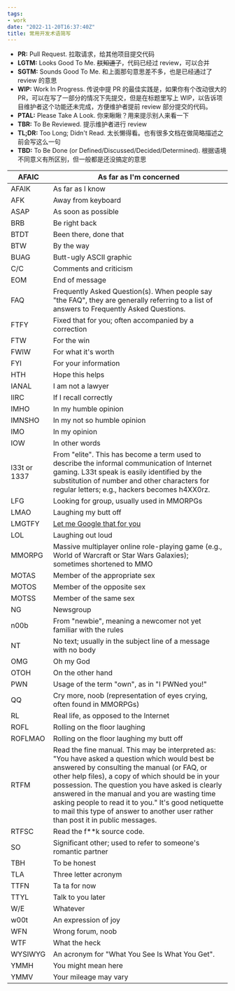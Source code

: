 ```yaml
---
tags:
- work
date: "2022-11-20T16:37:40Z"
title: 常用开发术语简写
---
```



-   **PR:** Pull Request. 拉取请求，给其他项目提交代码
-   **LGTM:** Looks Good To Me. ~~朕知道了~~，代码已经过 review，可以合并
-   **SGTM:** Sounds Good To Me. 和上面那句意思差不多，也是已经通过了 review 的意思
-   **WIP:** Work In Progress. 传说中提 PR 的最佳实践是，如果你有个改动很大的 PR，可以在写了一部分的情况下先提交，但是在标题里写上 WIP，以告诉项目维护者这个功能还未完成，方便维护者提前 review 部分提交的代码。
-   **PTAL:** Please Take A Look. 你来瞅瞅？用来提示别人来看一下
-   **TBR:** To Be Reviewed. 提示维护者进行 review
-   **TL;DR:** Too Long; Didn't Read. 太长懒得看。也有很多文档在做简略描述之前会写这么一句
-   **TBD:** To Be Done (or Defined/Discussed/Decided/Determined). 根据语境不同意义有所区别，但一般都是还没搞定的意思



| AFAIC        | As far as I'm concerned                                      |
| ------------ | ------------------------------------------------------------ |
| AFAIK        | As far as I know                                             |
| AFK          | Away from keyboard                                           |
| ASAP         | As soon as possible                                          |
| BRB          | Be right back                                                |
| BTDT         | Been there, done that                                        |
| BTW          | By the way                                                   |
| BUAG         | Butt-ugly ASCII graphic                                      |
| C/C          | Comments and criticism                                       |
| EOM          | End of message                                               |
| FAQ          | Frequently Asked Question(s). When people say "the FAQ", they are generally referring to a list of answers to Frequently Asked Questions. |
| FTFY         | Fixed that for you; often accompanied by a correction        |
| FTW          | For the win                                                  |
| FWIW         | For what it's worth                                          |
| FYI          | For your information                                         |
| HTH          | Hope this helps                                              |
| IANAL        | I am not a lawyer                                            |
| IIRC         | If I recall correctly                                        |
| IMHO         | In my humble opinion                                         |
| IMNSHO       | In my not so humble opinion                                  |
| IMO          | In my opinion                                                |
| IOW          | In other words                                               |
| l33t or 1337 | From "elite". This has become a term used to describe the informal communication of Internet gaming. L33t speak is easily identified by the substitution of number and other characters for regular letters; e.g., hackers becomes h4XX0rz. |
| LFG          | Looking for group, usually used in MMORPGs                   |
| LMAO         | Laughing my butt off                                         |
| LMGTFY       | [Let me Google that for you](http://lmgtfy.com/?q=lmgtfy)    |
| LOL          | Laughing out loud                                            |
| MMORPG       | Massive multiplayer online role-playing game (e.g., World of Warcraft or Star Wars Galaxies); sometimes shortened to MMO |
| MOTAS        | Member of the appropriate sex                                |
| MOTOS        | Member of the opposite sex                                   |
| MOTSS        | Member of the same sex                                       |
| NG           | Newsgroup                                                    |
| n00b         | From "newbie", meaning a newcomer not yet familiar with the rules |
| NT           | No text; usually in the subject line of a message with no body |
| OMG          | Oh my God                                                    |
| OTOH         | On the other hand                                            |
| PWN          | Usage of the term "own", as in "I PWNed you!"                |
| QQ           | Cry more, noob (representation of eyes crying, often found in MMORPGs) |
| RL           | Real life, as opposed to the Internet                        |
| ROFL         | Rolling on the floor laughing                                |
| ROFLMAO      | Rolling on the floor laughing my butt off                    |
| RTFM         | Read the fine manual. This may be interpreted as: "You have asked a question which would best be answered by consulting the manual (or FAQ, or other help files), a copy of which should be in your possession. The question you have asked is clearly answered in the manual and you are wasting time asking people to read it to you." It's good netiquette to mail this type of answer to another user rather than post it in public messages. |
| RTFSC        | Read the f**k source code.                                   |
| SO           | Significant other; used to refer to someone's romantic partner |
| TBH          | To be honest                                                 |
| TLA          | Three letter acronym                                         |
| TTFN         | Ta ta for now                                                |
| TTYL         | Talk to you later                                            |
| W/E          | Whatever                                                     |
| w00t         | An expression of joy                                         |
| WFN          | Wrong forum, noob                                            |
| WTF          | What the heck                                                |
| WYSIWYG      | An acronym for "What You See Is What You Get".               |
| YMMH         | You might mean here                                          |
| YMMV         | Your mileage may vary                                        |
